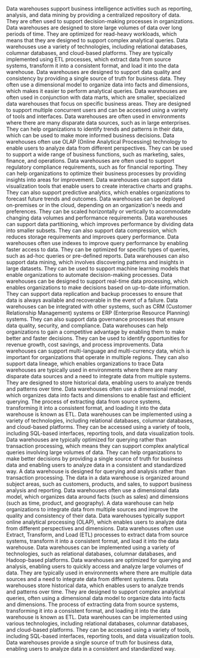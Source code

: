 Data warehouses support business intelligence activities such as reporting, analysis, and data mining by providing a centralized repository of data.
They are often used to support decision-making processes in organizations.
Data warehouses are designed to store large volumes of data over long periods of time.
They are optimized for read-heavy workloads, which means that they are designed to support complex analytical queries.
Data warehouses use a variety of technologies, including relational databases, columnar databases, and cloud-based platforms.
They are typically implemented using ETL processes, which extract data from source systems, transform it into a consistent format, and load it into the data warehouse.
Data warehouses are designed to support data quality and consistency by providing a single source of truth for business data.
They often use a dimensional model to organize data into facts and dimensions, which makes it easier to perform analytical queries.
Data warehouses are often used in conjunction with data marts, which are smaller, specialized data warehouses that focus on specific business areas.
They are designed to support multiple concurrent users and can be accessed using a variety of tools and interfaces.
Data warehouses are often used in environments where there are many disparate data sources, such as in large enterprises.
They can help organizations to identify trends and patterns in their data, which can be used to make more informed business decisions.
Data warehouses often use OLAP (Online Analytical Processing) technology to enable users to analyze data from different perspectives.
They can be used to support a wide range of business functions, such as marketing, sales, finance, and operations.
Data warehouses are often used to support regulatory compliance requirements, such as for financial reporting.
They can help organizations to optimize their business processes by providing insights into areas for improvement.
Data warehouses can support data visualization tools that enable users to create interactive charts and graphs.
They can also support predictive analytics, which enables organizations to forecast future trends and outcomes.
Data warehouses can be deployed on-premises or in the cloud, depending on an organization's needs and preferences.
They can be scaled horizontally or vertically to accommodate changing data volumes and performance requirements.
Data warehouses can support data partitioning, which improves performance by dividing data into smaller subsets.
They can also support data compression, which reduces storage requirements and improves query performance.
Data warehouses often use indexes to improve query performance by enabling faster access to data.
They can be optimized for specific types of queries, such as ad-hoc queries or pre-defined reports.
Data warehouses can also support data mining, which involves discovering patterns and insights in large datasets.
They can be used to support machine learning models that enable organizations to automate decision-making processes.
Data warehouses can be designed to support real-time data processing, which enables organizations to make decisions based on up-to-date information.
They can support data replication and backup processes to ensure that data is always available and recoverable in the event of a failure.
Data warehouses can be integrated with other systems, such as CRM (Customer Relationship Management) systems or ERP (Enterprise Resource Planning) systems.
They can also support data governance processes that ensure data quality, security, and compliance.
Data warehouses can help organizations to gain a competitive advantage by enabling them to make better and faster decisions.
They can be used to identify opportunities for revenue growth, cost savings, and process improvements.
Data warehouses can support multi-language and multi-currency data, which is important for organizations that operate in multiple regions.
They can also support data lineage, which enables organizations to trace
Data warehouses are typically used in environments where there are many disparate data sources and a need to integrate data from multiple systems.
They are designed to store historical data, enabling users to analyze trends and patterns over time.
Data warehouses often use a dimensional model, which organizes data into facts and dimensions to enable fast and efficient querying.
The process of extracting data from source systems, transforming it into a consistent format, and loading it into the data warehouse is known as ETL.
Data warehouses can be implemented using a variety of technologies, including relational databases, columnar databases, and cloud-based platforms.
They can be accessed using a variety of tools, including SQL-based interfaces, reporting tools, and data visualization tools.
Data warehouses are typically optimized for querying rather than transaction processing, which means they can support complex analytical queries involving large volumes of data.
They can help organizations to make better decisions by providing a single source of truth for business data and enabling users to analyze data in a consistent and standardized way.
A data warehouse is designed for querying and analysis rather than transaction processing.
The data in a data warehouse is organized around subject areas, such as customers, products, and sales, to support business analysis and reporting.
Data warehouses often use a dimensional data model, which organizes data around facts (such as sales) and dimensions (such as time, product, and geography).
A data warehouse can help organizations to integrate data from multiple sources and improve the quality and consistency of their data.
Data warehouses typically support online analytical processing (OLAP), which enables users to analyze data from different perspectives and dimensions.
Data warehouses often use Extract, Transform, and Load (ETL) processes to extract data from source systems, transform it into a consistent format, and load it into the data warehouse.
Data warehouses can be implemented using a variety of technologies, such as relational databases, columnar databases, and Hadoop-based platforms.
Data warehouses are optimized for querying and analysis, enabling users to quickly access and analyze large volumes of data.
They are typically used in environments where there are multiple data sources and a need to integrate data from different systems.
Data warehouses store historical data, which enables users to analyze trends and patterns over time.
They are designed to support complex analytical queries, often using a dimensional data model to organize data into facts and dimensions.
The process of extracting data from source systems, transforming it into a consistent format, and loading it into the data warehouse is known as ETL.
Data warehouses can be implemented using various technologies, including relational databases, columnar databases, and cloud-based platforms.
They can be accessed using a variety of tools, including SQL-based interfaces, reporting tools, and data visualization tools.
Data warehouses provide a single source of truth for business data, enabling users to analyze data in a consistent and standardized way.
